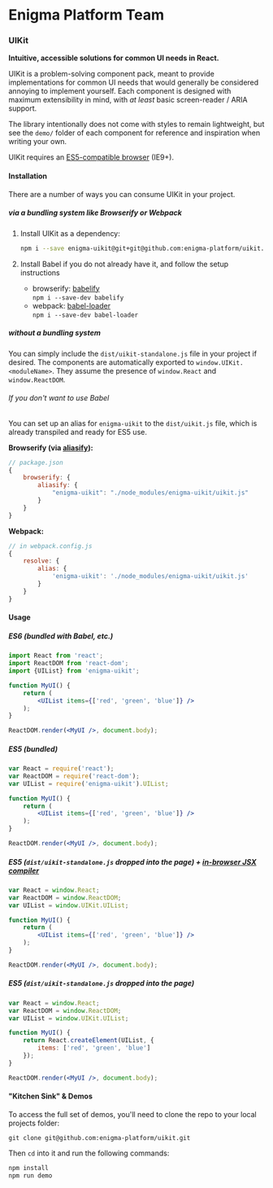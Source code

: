 # Enigma Platform Team
### UIKit

**Intuitive, accessible solutions for common UI needs in React.**

UIKit is a problem-solving component pack, meant to provide implementations for common UI needs that would generally be considered annoying to implement yourself. Each component is designed with maximum extensibility in mind, with _at least_ basic screen-reader / ARIA support.

The library intentionally does not come with styles to remain lightweight, but see the `demo/` folder of each component for reference and inspiration when writing your own.

UIKit requires an [ES5-compatible browser](http://kangax.github.io/compat-table/es5/) (IE9+).


#### Installation

There are a number of ways you can consume UIKit in your project.

##### via a bundling system like Browserify or Webpack

1. Install UIKit as a dependency:
   ```bash
   npm i --save enigma-uikit@git+git@github.com:enigma-platform/uikit.git
   ```

1. Install Babel if you do not already have it, and follow the setup instructions
    - browserify: [babelify](https://github.com/babel/babelify)<br />
    `npm i --save-dev babelify`
    - webpack: [babel-loader](https://github.com/babel/babel-loader)<br />
    `npm i --save-dev babel-loader`

##### without a bundling system

You can simply include the `dist/uikit-standalone.js` file in your project if desired. The components are automatically exported to `window.UIKit.<moduleName>`. They assume the presence of `window.React` and `window.ReactDOM`.

###### If you don't want to use Babel

You can set up an alias for `enigma-uikit` to the `dist/uikit.js` file, which is already transpiled and ready for ES5 use.

__Browserify (via [aliasify](https://github.com/benbria/aliasify)):__

```js
// package.json
{
    browserify: {
        aliasify: {
            "enigma-uikit": "./node_modules/enigma-uikit/uikit.js"
        }
    }
}
```

__Webpack:__

```js
// in webpack.config.js
{
    resolve: {
        alias: {
            'enigma-uikit': './node_modules/enigma-uikit/uikit.js'
        }
    }
}
```


#### Usage
##### ES6 (bundled with Babel, etc.)

```jsx
import React from 'react';
import ReactDOM from 'react-dom';
import {UIList} from 'enigma-uikit';

function MyUI() {
    return (
        <UIList items={['red', 'green', 'blue']} />
    );
}

ReactDOM.render(<MyUI />, document.body);
```

##### ES5 (bundled)

```jsx
var React = require('react');
var ReactDOM = require('react-dom');
var UIList = require('enigma-uikit').UIList;

function MyUI() {
    return (
        <UIList items={['red', 'green', 'blue']} />
    );
}

ReactDOM.render(<MyUI />, document.body);
```

##### ES5 (`dist/uikit-standalone.js` dropped into the page) + [in-browser JSX compiler](http://babeljs.io/docs/usage/browser/)
```jsx
var React = window.React;
var ReactDOM = window.ReactDOM;
var UIList = window.UIKit.UIList;

function MyUI() {
    return (
        <UIList items={['red', 'green', 'blue']} />
    );
}

ReactDOM.render(<MyUI />, document.body);
```

##### ES5 (`dist/uikit-standalone.js` dropped into the page)
```jsx
var React = window.React;
var ReactDOM = window.ReactDOM;
var UIList = window.UIKit.UIList;

function MyUI() {
    return React.createElement(UIList, {
        items: ['red', 'green', 'blue']
    });
}

ReactDOM.render(<MyUI />, document.body);
```


#### "Kitchen Sink" & Demos

To access the full set of demos, you'll need to clone the repo to your local projects folder:

```
git clone git@github.com:enigma-platform/uikit.git
```

Then `cd` into it and run the following commands:

```bash
npm install
npm run demo
```
